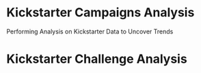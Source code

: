 # Kickstarter Campaigns Analysis
Performing Analysis on Kickstarter Data to Uncover Trends

# Kickstarter Challenge Analysis 
